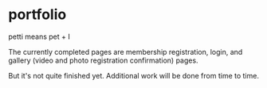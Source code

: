 # portfolio

petti means pet + I

The currently completed pages are membership registration, login, and gallery (video and photo registration confirmation) pages.

But it's not quite finished yet. Additional work will be done from time to time.